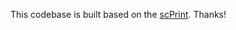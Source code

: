 This codebase is built based on the [scPrint](https://github.com/cantinilab/scPRINT/tree/main). Thanks!
